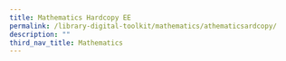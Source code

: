 ```yaml
---
title: Mathematics Hardcopy EE
permalink: /library-digital-toolkit/mathematics/athematicsardcopy/
description: ""
third_nav_title: Mathematics
---
```


